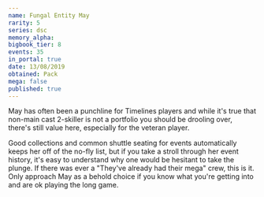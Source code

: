 ```yaml
---
name: Fungal Entity May
rarity: 5
series: dsc
memory_alpha:
bigbook_tier: 8
events: 35
in_portal: true
date: 13/08/2019
obtained: Pack
mega: false
published: true
---
```


May has often been a punchline for Timelines players and while it's true that non-main cast 2-skiller is not a portfolio you should be drooling over, there's still value here, especially for the veteran player.

Good collections and common shuttle seating for events automatically keeps her off of the no-fly list, but if you take a stroll through her event history, it's easy to understand why one would be hesitant to take the plunge. If there was ever a "They've already had their mega" crew, this is it. Only approach May as a behold choice if you know what you're getting into and are ok playing the long game.

